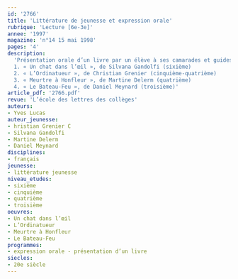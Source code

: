 ```yaml
---
id: '2766'
title: 'Littérature de jeunesse et expression orale'
rubrique: 'Lecture [6e-3e]'
annee: '1997'
magazine: 'n°14 15 mai 1998'
pages: '4'
description: 
  'Présentation orale d’un livre par un élève à ses camarades et guides de préparation sur les titres suivants :
  1. « Un chat dans l’œil », de Silvana Gandolfi (sixième)
  2. « L’Ordinatueur », de Christian Grenier (cinquième-quatrième)
  3. « Meurtre à Honfleur », de Martine Delerm (quatrième)
  4. « Le Bateau-Feu », de Daniel Meynard (troisième)'
article_pdf: '2766.pdf'
revue: 'L’école des lettres des collèges'
auteurs:
- Yves Lucas
auteur_jeunesse:
- hristian Grenier C
- Silvana Gandolfi
- Martine Delerm
- Daniel Meynard
disciplines:
- français
jeunesse:
- littérature jeunesse
niveau_etudes:
- sixième
- cinquième
- quatrième
- troisième
oeuvres:
- Un chat dans l’œil
- L’Ordinatueur
- Meurtre à Honfleur
- Le Bateau-Feu
programmes:
- expression orale - présentation d’un livre
siecles:
- 20e siècle
---
```

